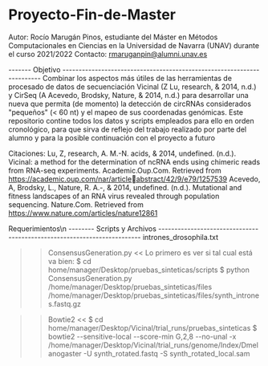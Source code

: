 # Proyecto-Fin-de-Master
Autor: Rocío Marugán Pinos, estudiante del Máster en Métodos Computacionales en Ciencias en la Universidad de Navarra (UNAV) durante el curso 2021/2022
Contacto: rmaruganpin@alumni.unav.es

------- Objetivo -----------------------------------------------------------------------
Combinar los aspectos más útiles de las herramientas de procesado de datos de secuenciación Vicinal (Z Lu, research, & 2014, n.d.) y CirSeq (A Acevedo, Brodsky, Nature, & 2014, n.d.) para desarrollar una nueva que permita (de momento) la detección de circRNAs considerados "pequeños" (< 60 nt) y el mapeo de sus coordenadas genómicas.
Este repositorio contine todos los datos y scripts empleados para ello en orden cronológico, para que sirva de reflejo del trabajo realizado por parte del alumno y para la posible continuación con el proyecto a futuro

Citaciones:
Lu, Z, research, A. M.-N. acids, & 2014, undefined. (n.d.). Vicinal: a method for the 
determination of ncRNA ends using chimeric reads from RNA-seq experiments. 
Academic.Oup.Com. Retrieved from https://academic.oup.com/nar/articleabstract/42/9/e79/1257539
Acevedo, A, Brodsky, L., Nature, R. A.-, & 2014, undefined. (n.d.). Mutational and fitness 
landscapes of an RNA virus revealed through population sequencing. Nature.Com. 
Retrieved from https://www.nature.com/articles/nature12861

Requerimientos\n
-------- Scripts y Archivos ------------------------------------------------------------------------
intrones_drosophila.txt
>> ConsensusGeneration.py <<
Lo primero es ver si tal cual está va bien:
	$ cd home/manager/Desktop/pruebas_sinteticas/scripts
	$ python ConsensusGeneration.py /home/manager/Desktop/pruebas_sinteticas/files /home/manager/Desktop/pruebas_sinteticas/files/synth_intrones.fastq.gz

>> Bowtie2 <<
	$ cd home/manager/Desktop/Vicinal/trial_runs/pruebas_sinteticas
	$ bowtie2 --sensitive-local --score-min G,2,8 --no-unal -x /home/manager/Desktop/Vicinal/trial_runs/genome/Index/Dmelanogaster -U synth_rotated.fastq -S synth_rotated_local.sam
